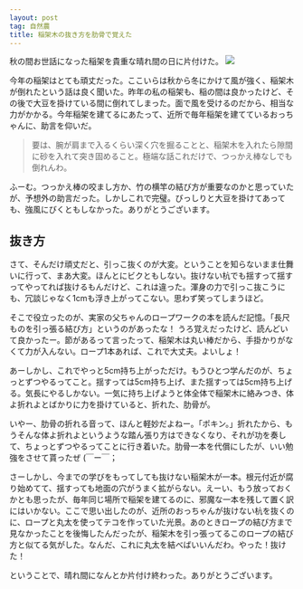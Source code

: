 ```yaml
---
layout: post
tag: 自然農
title: 稲架木の抜き方を肋骨で覚えた
---
```

秋の間お世話になった稲架を貴重な晴れ間の日に片付けた。
![](https://c2.staticflickr.com/6/5553/30874430792_930e39d289.jpg)

今年の稲架はとても頑丈だった。ここいらは秋から冬にかけて風が強く、稲架木が倒れたという話は良く聞いた。昨年の私の稲架も、稲の間は良かったけど、その後で大豆を掛けている間に倒れてしまった。面で風を受けるのだから、相当な力がかかる。今年稲架を建てるにあたって、近所で毎年稲架を建てているおっちゃんに、助言を仰いだ。

>要は、腕が肩まで入るくらい深く穴を掘ることと、稲架木を入れたら隙間に砂を入れて突き固めること。極端な話これだけで、つっかえ棒なしでも倒れんわ。

ふーむ。つっかえ棒の咬まし方か、竹の横竿の結び方が重要なのかと思っていたが、予想外の助言だった。しかしこれで完璧。びっしりと大豆を掛けてあっても、強風にびくともしなかった。ありがとうございます。

## 抜き方

さて、そんだけ頑丈だと、引っこ抜くのが大変。ということを知らないまま仕舞いに行って、まあ大変。ほんとにビクともしない。抜けない杭でも揺すって揺すってやってれば抜けるもんだけど、これは違った。渾身の力で引っこ抜こうにも、冗談じゃなく1cmも浮き上がってこない。思わず笑ってしまうほど。

そこで役立ったのが、実家の父ちゃんのロープワークの本を読んだ記憶。「長尺ものを引っ張る結び方」というのがあったな！ うろ覚えだったけど、読んどいて良かったー。節があるって言ったって、稲架木は丸い棒だから、手掛かりがなくて力が入んない。ロープ1本あれば、これで大丈夫。よいしょ！

あーしかし、これでやっと5cm持ち上がっただけ。もうひとつ学んだのが、ちょっとずつやるってこと。揺すっては5cm持ち上げ、また揺すっては5cm持ち上げる。気長にやるしかない。一気に持ち上げようと体全体で稲架木に絡みつき、体よ折れよとばかりに力を掛けていると、折れた、肋骨が。

いやー、肋骨の折れる音って、ほんと軽妙だよねー。「ポキン。」折れたから、もうそんな体よ折れよというような踏ん張り方はできなくなり、それが功を奏して、ちょっとずつやるってことに行き着いた。肋骨一本を代償にしたが、いい勉強をさせて貰ったぜ (￣ー￣；

さーしかし、今までの学びをもってしても抜けない稲架木が一本。根元付近が腐り始めてて、揺すっても地面の穴がうまく拡がらない。えーい、もう放っておくかとも思ったが、毎年同じ場所で稲架を建てるのに、邪魔な一本を残して置く訳にはいかない。ここで思い出したのが、近所のおっちゃんが抜けない杭を抜くのに、ロープと丸太を使ってテコを作っていた光景。あのときロープの結び方まで見なかったことを後悔したんだったが、稲架木を引っ張ってるこのロープの結び方と似てる気がした。なんだ、これに丸太を結べばいいんだわ。やった！抜けた！

ということで、晴れ間になんとか片付け終わった。ありがとうございます。


